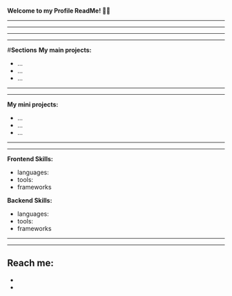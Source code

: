 **Welcome to my Profile ReadMe! 👋🏼**
_______________________________________________
_______________________________________________
_______________________________________________
_______________________________________________
#**Sections**
**My main projects:**
  - ...
  - ...
  - ...
_______________________________________________
_______________________________________________
**My mini projects:**
- ...
- ...
- ...
_______________________________________________
_______________________________________________
**Frontend Skills:**
- languages:
- tools:
- frameworks

**Backend Skills:**
- languages:
- tools:
- frameworks
_______________________________________________
_______________________________________________

Reach me:
-
-
-

<!---
lvtierne/lvtierne is a ✨ special ✨ repository because its `README.md` (this file) appears on your GitHub profile.
You can click the Preview link to take a look at your changes.
--->
